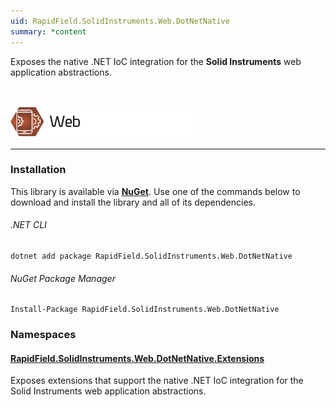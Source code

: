 ```yaml
---
uid: RapidField.SolidInstruments.Web.DotNetNative
summary: *content
---
```


<!--
Copyright (c) RapidField LLC. Licensed under the MIT License. See LICENSE.txt in the project root for license information.
-->

Exposes the native .NET IoC integration for the **Solid Instruments** web application abstractions.

<br />

![Web label](../images/Label.Web.300w.png)
- - -

### Installation

This library is available via [**NuGet**](https://docs.microsoft.com/en-us/nuget/quickstart/install-and-use-a-package-in-visual-studio). Use one of the commands below to download and install the library and all of its dependencies.

###### .NET CLI

```shell
dotnet add package RapidField.SolidInstruments.Web.DotNetNative
```

###### NuGet Package Manager

```shell
Install-Package RapidField.SolidInstruments.Web.DotNetNative
```

### Namespaces

#### [RapidField.SolidInstruments.Web.DotNetNative.Extensions](https://www.solidinstruments.com/api/RapidField.SolidInstruments.Web.DotNetNative.Extensions.html)

<section>
Exposes extensions that support the native .NET IoC integration for the Solid Instruments web application abstractions.
</section>